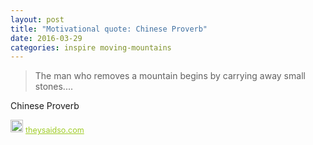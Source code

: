 ```yaml
---
layout: post
title: "Motivational quote: Chinese Proverb"
date: 2016-03-29
categories: inspire moving-mountains
---
```

> The man who removes a mountain begins by carrying away small stones....

Chinese Proverb

<span style="z-index:50;font-size:0.9em;"><img src="https://theysaidso.com/branding/theysaidso.png" height="20" width="20" alt="theysaidso.com"/><a href="https://theysaidso.com" title="Powered by quotes from theysaidso.com" style="color: #9fcc25; margin-left: 4px; vertical-align: middle;">theysaidso.com</a></span>
